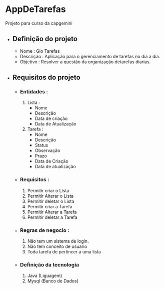 # AppDeTarefas
Projeto para curso da capgemini

- ##  Definição do projeto
    - Nome : Gio Tarefas
    - Descrição : Aplicação para o gerenciamento de tarefas no dia a dia.
    - Objetivo : Resolver a questão da organização detarefas diarias.
- ## Requisitos do projeto
    - ### Entidades : 
        1. Lista :
            - Nome
            - Descrição
            - Data de criação
            - Data de Atualização
        2. Tarefa :
            - Nome
            - Descrição 
            - Status
            - Observação
            - Prazo
            - Data de Criação
            - Data de atualização
    - ### Requisitos :
        1. Permitir criar o Lista
        2. Permitir Alterar o Lista
        3. Permitir deletar o Lista
        4. Permitir criar a Tarefa
        5. Permitir Alterar a Tarefa
        6. Permitir deletar a Tarefa
    - ### Regras de negocio :
        1. Não tem um sistema de login.
        2. Não tem conceito de usuario
        3. Toda tarefa de pertincer a uma lista
    - ### Definição da tecnologia
        1. Java (Liguagem)
        2. Mysql (Banco de Dados)


        